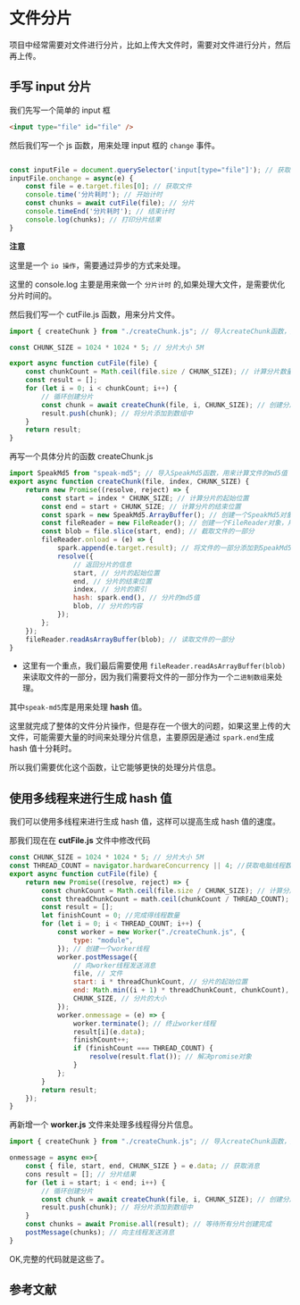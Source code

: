 # 文件分片

项目中经常需要对文件进行分片，比如上传大文件时，需要对文件进行分片，然后再上传。

## 手写 input 分片

我们先写一个简单的 input 框

```html
<input type="file" id="file" />
```

然后我们写一个 js 函数，用来处理 input 框的 `change` 事件。

```js main.js

const inputFile = document.querySelector('input[type="file"]'); // 获取input框
inputFile.onchange = async(e) {
    const file = e.target.files[0]; // 获取文件
    console.time('分片耗时'); // 开始计时
    const chunks = await cutFile(file); // 分片
    console.timeEnd('分片耗时'); // 结束计时
    console.log(chunks); // 打印分片结果
}
```

**注意**

这里是一个 `io 操作`，需要通过异步的方式来处理。

<CustomLink title='《什么是io操作？》'  href='/markdown/interview/js/IO.html'/>

这里的 console.log 主要是用来做一个 `分片计时` 的,如果处理大文件，是需要优化分片时间的。

然后我们写一个 cutFile.js 函数，用来分片文件。

```js
import { createChunk } from "./createChunk.js"; // 导入createChunk函数，用来创建分片

const CHUNK_SIZE = 1024 * 1024 * 5; // 分片大小 5M

export async function cutFile(file) {
    const chunkCount = Math.ceil(file.size / CHUNK_SIZE); // 计算分片数量
    const result = [];
    for (let i = 0; i < chunkCount; i++) {
        // 循环创建分片
        const chunk = await createChunk(file, i, CHUNK_SIZE); // 创建分片
        result.push(chunk); // 将分片添加到数组中
    }
    return result;
}
```

再写一个具体分片的函数 createChunk.js

```js
import SpeakMd5 from "speak-md5"; // 导入SpeakMd5函数，用来计算文件的md5值
export async function createChunk(file, index, CHUNK_SIZE) {
    return new Promise((resolve, reject) => {
        const start = index * CHUNK_SIZE; // 计算分片的起始位置
        const end = start + CHUNK_SIZE; // 计算分片的结束位置
        const spark = new SpeakMd5.ArrayBuffer(); // 创建一个SpeakMd5对象，用来计算文件的md5值
        const fileReader = new FileReader(); // 创建一个FileReader对象，用来读取文件
        const blob = file.slice(start, end); // 截取文件的一部分
        fileReader.onload = (e) => {
            spark.append(e.target.result); // 将文件的一部分添加到SpeakMd5对象中
            resolve({
                // 返回分片的信息
                start, // 分片的起始位置
                end, // 分片的结束位置
                index, // 分片的索引
                hash: spark.end(), // 分片的md5值
                blob, // 分片的内容
            });
        };
    });
    fileReader.readAsArrayBuffer(blob); // 读取文件的一部分
}
```

-   这里有一个重点，我们最后需要使用 `fileReader.readAsArrayBuffer(blob)` 来读取文件的一部分，因为我们需要将文件的一部分作为一个`二进制数组`来处理。

其中`speak-md5`库是用来处理 **hash** 值。

这里就完成了整体的文件分片操作，但是存在一个很大的问题，如果这里上传的大文件，可能需要大量的时间来处理分片信息，主要原因是通过 `spark.end`生成 hash 值十分耗时。

所以我们需要优化这个函数，让它能够更快的处理分片信息。

## 使用多线程来进行生成 hash 值

我们可以使用多线程来进行生成 hash 值，这样可以提高生成 hash 值的速度。

那我们现在在 **cutFile.js** 文件中修改代码

```js
const CHUNK_SIZE = 1024 * 1024 * 5; // 分片大小 5M
const THREAD_COUNT = navigator.hardwareConcurrency || 4; //获取电脑线程数量
export async function cutFile(file) {
    return new Promise((resolve, reject) => {
        const chunkCount = Math.ceil(file.size / CHUNK_SIZE); // 计算分片数量
        const threadChunkCount = math.ceil(chunkCount / THREAD_COUNT); // 计算每个线程需要处理的分片数量
        const result = [];
        let finishCount = 0; //完成得线程数量
        for (let i = 0; i < THREAD_COUNT; i++) {
            const worker = new Worker("./createChunk.js", {
                type: "module",
            }); // 创建一个worker线程
            worker.postMessage({
                // 向worker线程发送消息
                file, // 文件
                start: i * threadChunkCount, // 分片的起始位置
                end: Math.min((i + 1) * threadChunkCount, chunkCount), // 分片的结束位置
                CHUNK_SIZE, // 分片的大小
            });
            worker.onmessage = (e) => {
                worker.terminate(); // 终止worker线程
                result[i](e.data);
                finishCount++;
                if (finishCount === THREAD_COUNT) {
                    resolve(result.flat()); // 解决promise对象
                }
            };
        }
        return result;
    });
}
```

再新增一个 **worker.js** 文件来处理多线程得分片信息。

```js
import { createChunk } from "./createChunk.js"; // 导入createChunk函数，用来创建分片

onmessage = async e=>{
    const { file, start, end, CHUNK_SIZE } = e.data; // 获取消息
    cons result = []; // 分片结果
    for (let i = start; i < end; i++) {
        // 循环创建分片
        const chunk = await createChunk(file, i, CHUNK_SIZE); // 创建分片
        result.push(chunk); // 将分片添加到数组中
    }
    const chunks = await Promise.all(result); // 等待所有分片创建完成
    postMessage(chunks); // 向主线程发送消息
}
```

OK,完整的代码就是这些了。

## 参考文献

<CustomLink title='《大文件分片》'  href='https://www.bilibili.com/video/BV1C2EkzdE9Y/?spm_id_from=333.1007.top_right_bar_window_history.content.click&vd_source=1507904f3d99936ee5fec8816d7ac160'/>